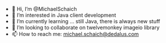 - 👋 Hi, I’m @MichaelSchaich
- 👀 I’m interested in Java client development
- 🌱 I’m currently learning ... still Java, there is always new stuff
- 💞️ I’m looking to collaborate on twelvemonkey imageio library
- 📫 How to reach me: michael.schaich@dedalus.com

<!---
MichaelSchaich/MichaelSchaich is a ✨ special ✨ repository because its `README.md` (this file) appears on your GitHub profile.
You can click the Preview link to take a look at your changes.
--->
